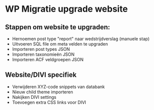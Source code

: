 # WP Migratie upgrade website

## Stappen om website te upgraden:

- Hernoemen post type "report" naar wedstrijdverslag (manuele stap)
- Uitvoeren SQL file om meta velden te upgraden
- Importeren post types JSON
- Importeren taxonomieën JSON
- Importeren ACF veldgroepen JSON

## Website/DIVI specifiek

- Verwijderen XYZ-code snippets van databank
- Nieuw child theme importeren
- Nakijken DIVI settings
- Toevoegen extra CSS links voor DIVI
